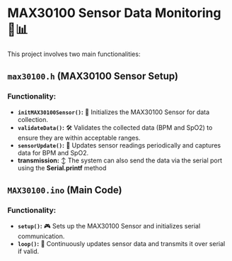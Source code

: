 # MAX30100 Sensor Data Monitoring 🏥📊

This project involves two main functionalities:

## `max30100.h` (MAX30100 Sensor Setup)

### Functionality:
- **`initMAX30100Sensor()`:** 🚀 Initializes the MAX30100 Sensor for data collection.
- **`validateData()`:** 🛠️ Validates the collected data (BPM and SpO2) to ensure they are within acceptable ranges.
- **`sensorUpdate()`:** 🔄 Updates sensor readings periodically and captures data for BPM and SpO2.
- **transmission:**  ↕️ The system can also send the data via the serial port using the **Serial.printf** method

## `MAX30100.ino` (Main Code)

### Functionality:
- **`setup()`:** 🎮 Sets up the MAX30100 Sensor and initializes serial communication.
- **`loop()`:** 🔄 Continuously updates sensor data and transmits it over serial if valid.
